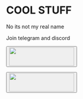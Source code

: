 # COOL STUFF
No its not my real name

Join telegram and discord

<a href="https://t.me/leaksurmom"> <button name="telegram" ><img src="https://ar.toneden.io/26034855/512a7f06-d404-4653-9981-ae3e6166e939" width="175" height="50"/></button> </a>

<a href="https://discord.gg/K3xfWqgQEW"> <button name="discord" ><img src="https://griffinandgargoyle.com/wp-content/uploads/2021/09/join-our-discord.png" width="175" height="50"/></button> </a>

